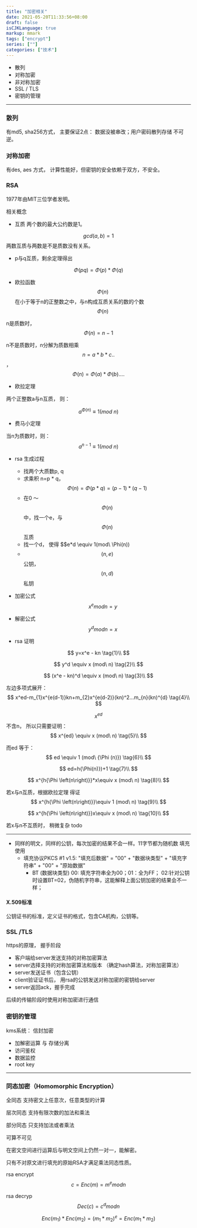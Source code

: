 ```yaml
---
title: "加密相关"
date: 2021-05-20T11:33:56+08:00
draft: false
isCJKLanguage: true
markup: mmark
tags: ["encrypt"]
series: [""]
categories: ["技术"]
---
```


+ 散列
+ 对称加密
+ 非对称加密
+ SSL / TLS
+ 密钥的管理

---

### 散列
有md5, sha256方式， 主要保证2点： 数据没被串改；用户密码散列存储 不可逆。

### 对称加密
有des, aes 方式， 计算性能好，但密钥的安全依赖于双方，不安全。

### RSA

1977年由MIT三位学者发明。

相关概念

+ 互质 两个数的最大公约数是1。
  
$$gcd(a,b)=1$$
两数互质与两数是不是质数没有关系。

+ p与q互质，剩余定理得出
  
$$\Phi \left( pq\right) =\Phi(p)*\Phi(q)$$

+ 欧拉函数 $$\Phi\left( n\right)$$ 在小于等于n的正整数之中，与n构成互质关系的数的个数$$\Phi(n)$$

n是质数时， $$\Phi(n) = n - 1$$

n不是质数时，n分解为质数相乘 $$n = a*b*c..$$， $$\Phi \left( n\right)=\Phi \left( a\right) *\Phi \left( b\right)....$$


+ 欧拉定理 

两个正整数a与n互质， 则：

$$a^{\Phi \left(n\right)}\equiv 1\left( mod\ n\right)$$

+ 费马小定理
  
当n为质数时，则：$$a^{n-1}\equiv 1\left( mod\ n\right)$$

+ rsa 生成过程
  + 找两个大质数p, q
  + 求乘积 n=p * q， $$\Phi(n) = \Phi (p*q)=(p-1)*(q-1)$$
  + 在0 ～ $$\Phi(n)$$ 中，找一个e，与$$\Phi(n)$$互质
  + 找一个d， 使得 $$e*d \equiv 1(mod\ \Phi(n))
  + $$ (n, e)$$ 公钥， $$(n, d)$$ 私钥

+ 加密公式 $$x^e mod n = y $$
+ 解密公式 $$y^d mod n = x $$

+ rsa 证明

$$
y=x^e - kn \tag{1}\\
$$

$$
y^d \equiv x (mod\ n) \tag{2}\\
$$

$$
(x^e - kn)^d \equiv x (mod\ n) \tag{3}\\
$$

左边多项式展开：
$$
x^ed-m_{1}x^{e(d-1)}kn+m_{2}x^{e(d-2)}(kn)^2...m_{n}(kn)^{d} \tag{4}\\
$$

$$x^{ed}$$ 不含n， 所以只需要证明：
$$
x^{ed} \equiv x (mod\ n) \tag{5}\\
$$

而ed 等于：
$$
ed \equiv 1 (mod\ {\Phi (n)}) \tag{6}\\
$$

$$
ed=h{\Phi(n)})+1 \tag{7}\\
$$

$$
x^{h{\Phi \left(n\right)}}*x\equiv x (mod\ n) \tag{8}\\
$$

若x与n互质，根据欧拉定理 得证
$$
x^{h{\Phi \left(n\right)}}\equiv 1 (mod\ n)  \tag{9}\\
$$

$$
x^{h{\Phi \left(n\right)}}x\equiv x (mod\ n) \tag{10}\\
$$

若x与n不互质时， 稍微复杂 todo


----

+ 同样的明文，同样的公钥，每次加密的结果不会一样。11字节都为随机数 填充使用
  + 填充协议PKCS #1 v1.5: "填充后数据" = "00" + "数据块类型" + "填充字符串" + "00" + "原始数据"
    + BT (数据块类型) 00: 填充字符串全为00；01：全为FF； 02:针对公钥时设置BT=02，伪随机字符串，这能解释上面公钥加密的结果会不一样；

#### X.509标准

公钥证书的标准，定义证书的格式，包含CA机构，公钥等。

### SSL /TLS

https的原理， 握手阶段
+ 客户端给server发送支持的对称加密算法
+ server选择支持的对称加密算法和版本 （确定hash算法，对称加密算法）
+ server发送证书（包含公钥）
+ client验证证书后， 用rsa的公钥发送对称加密的密钥给server
+ server返回ack，握手完成

后续的传输阶段时使用对称加密进行通信

### 密钥的管理

kms系统： 信封加密

+ 加解密运算 与 存储分离
+ 访问鉴权
+ 数据监控
+ root key


---

### 同态加密（Homomorphic Encryption）

全同态 支持密文上任意次，任意类型的计算

层次同态 支持有限次数的加法和乘法

部分同态 只支持加法或者乘法

可算不可见

在密文空间进行运算后与明文空间上仍然一对一，能解密。

只有不对原文进行填充的原始RSA才满足乘法同态性质。

rsa encrypt $$ c= Enc(m) = m^e mod n $$

rsa decryp $$ Dec(c) = c^d mod n $$

$$Enc(m_1) * Enc(m_2) = (m_1 * m_2)^e = Enc(m_1 * m_2)$$